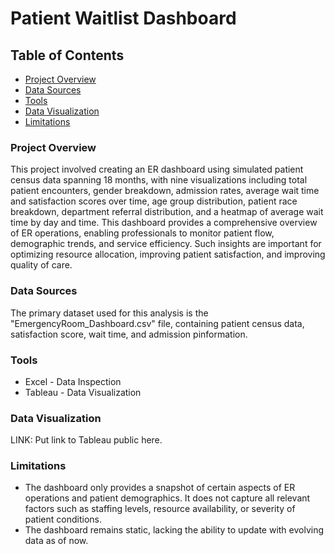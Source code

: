 # Patient Waitlist Dashboard

## Table of Contents

- [Project Overview](#project-overview)
- [Data Sources](#data-sources)
- [Tools](#tools)
- [Data Visualization](#data-visualization)
- [Limitations](#limitations)

### Project Overview
This project involved creating an ER dashboard using simulated patient census data spanning 18 months, with nine visualizations including total patient encounters, gender breakdown, admission rates, average wait time and satisfaction scores over time, age group distribution, patient race breakdown, department referral distribution, and a heatmap of average wait time by day and time. This dashboard provides a comprehensive overview of ER operations, enabling professionals to monitor patient flow, demographic trends, and service efficiency. Such insights are important for optimizing resource allocation, improving patient satisfaction, and improving quality of care.

### Data Sources
The primary dataset used for this analysis is the "EmergencyRoom_Dashboard.csv" file, containing patient census data, satisfaction score, wait time, and admission pinformation. 

### Tools

- Excel - Data Inspection
- Tableau - Data Visualization

### Data Visualization

LINK: Put link to Tableau public here.

### Limitations
-  The dashboard only provides a snapshot of certain aspects of ER operations and patient demographics. It does not capture all relevant factors such as staffing levels, resource availability, or severity of patient conditions.
-  The dashboard remains static, lacking the ability to update with evolving data as of now. 
